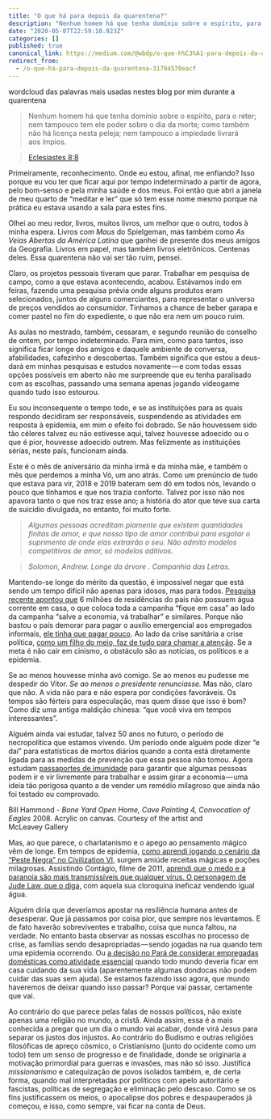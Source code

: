 ```yaml
---
title: "O que há para depois da quarentena?"
description: "Nenhum homem há que tenha domínio sobre o espírito, para o reter; nem tampouco tem ele poder sobre o dia da morte; como também não há…"
date: "2020-05-07T22:59:10.923Z"
categories: []
published: true
canonical_link: https://medium.com/@wbdp/o-que-h%C3%A1-para-depois-da-quarentena-31794570eacf
redirect_from:
  - /o-que-há-para-depois-da-quarentena-31794570eacf
---
```


wordcloud das palavras mais usadas nestes blog por mim durante a quarentena

> Nenhum homem há que tenha domínio sobre o espírito, para o reter; nem tampouco tem ele poder sobre o dia da morte; como também não há licença nesta peleja; nem tampouco a impiedade livrará aos ímpios.

> [Eclesiastes 8:8](https://www.bibliaonline.com.br/acf/ec/8/8+)

Primeiramente, reconhecimento. Onde eu estou, afinal, me enfiando? Isso porque eu vou ter que ficar aqui por tempo indeterminado a partir de agora, pelo bom-senso e pela minha saúde e dos meus. Foi então que abri a janela de meu quarto de “meditar e ler” que só tem esse nome mesmo porque na prática eu estava usando a sala para estes fins.

Olhei ao meu redor, livros, muitos livros, um melhor que o outro, todos à minha espera. Livros com _Maus_ do Spielgeman, mas também como _As Veias Abertas da América Latina_ que ganhei de presente dos meus amigos da Geografia. Livros em papel, mas também livros eletrônicos. Centenas deles. Essa quarentena não vai ser tão ruim, pensei.

Claro, os projetos pessoais tiveram que parar. Trabalhar em pesquisa de campo, como a que estava acontecendo, acabou. Estávamos indo em feiras, fazendo uma pesquisa prévia onde alguns produtos eram selecionados, juntos de alguns comerciantes, para representar o universo de preços vendidos ao consumidor. Tínhamos a chance de beber garapa e comer pastel no fim do expediente, o que não era nem um pouco ruim.

As aulas no mestrado, também, cessaram, e segundo reunião do conselho de ontem, por tempo indeterminado. Para mim, como para tantos, isso significa ficar longe dos amigos e daquele ambiente de conversa, afabilidades, cafezinho e descobertas. Também significa que estou a deus-dará em minhas pesquisas e estudos novamente — e com todas essas opções possíveis em aberto não me surpreende que eu tenha paralisado com as escolhas, passando uma semana apenas jogando videogame quando tudo isso estourou.

Eu sou inconsequente o tempo todo, e se as instituições para as quais respondo decidiram ser responsáveis, suspendendo as atividades em resposta à epidemia, em mim o efeito foi dobrado. Se não houvessem sido tão céleres talvez eu não estivesse aqui, talvez houvesse adoecido ou o que é pior, houvesse adoecido outrem. Mas felizmente as instituições sérias, neste país, funcionam ainda.

Este é o mês de aniversário da minha irmã e da minha mãe, e também o mês que perdemos a minha Vó, um ano atrás. Como um prenúncio de tudo que estava para vir, 2018 e 2019 bateram sem dó em todos nós, levando o pouco que tínhamos e que nos trazia conforto. Talvez por isso não nos apavora tanto o que nos traz esse ano; a história do ator que teve sua carta de suicídio divulgada, no entanto, foi muito forte.

> _Algumas pessoas acreditam piamente que existem quantidades finitas de amor, e que nosso tipo de amor contribui para esgotar o suprimento de onde elas extrairão o seu. Não admito modelos competitivos de amor, só modelos aditivos._

> _Solomon, Andrew. Longe da árvore . Companhia das Letras._

Mantendo-se longe do mérito da questão, é impossível negar que está sendo um tempo difícil não apenas para idosos, mas para todos. [Pesquisa recente apontou que](https://valor.globo.com/brasil/noticia/2020/05/06/ibge-pas-tem-6-milhes-de-domiclios-sem-fornecimento-dirio-de-gua.ghtml) 6 milhões de residências do país não possuem água corrente em casa, o que coloca toda a campanha “fique em casa” ao lado da campanha “salve a economia, vá trabalhar” e similares. Porque não bastou o país demorar para pagar o auxílio emergencial aos empregados informais, [ele tinha que pagar pouco](https://investnews.com.br/economia/renda-basica-o-debate-por-tras-da-ajuda-dos-governos-na-pandemia/). Ao lado da crise sanitária a crise política, [como um filho do meio, faz de tudo para chamar a atenção](https://www.buzzfeed.com/br/erinchack/18-fotos-de-filhos-do-meio-agindo-como-filhos-do-m). Se a meta é não cair em cinismo, o obstáculo são as notícias, os políticos e a epidemia.

Se ao menos houvesse minha avó comigo. Se ao menos eu pudesse me despedir do Vitor. _Se ao menos o presidente renunciasse._ Mas não, claro que não. A vida não para e não espera por condições favoráveis. Os tempos são férteis para especulação, mas quem disse que isso é bom? Como diz uma antiga maldição chinesa: “que você viva em tempos interessantes”.

Alguém ainda vai estudar, talvez 50 anos no futuro, o período de necropolítica que estamos vivendo. Um período onde alguém pode dizer “e daí” para estatísticas de mortos diários quando a conta está diretamente ligada para as medidas de prevenção que essa pessoa não tomou. Agora estudam [passaportes de imunidade](https://www.bbc.com/portuguese/internacional-52398538) para garantir que algumas pessoas podem ir e vir livremente para trabalhar e assim girar a economia — uma ideia tão perigosa quanto a de vender um remédio milagroso que ainda não foi testado ou comprovado.

Bill Hammond - _Bone Yard Open Home, Cave Painting 4, Convocation of Eagles_ 2008. Acrylic on canvas. Courtesy of the artist and McLeavey Gallery

Mas, ao que parece, o charlatanismo e o apego ao pensamento mágico vêm de longe. Em tempos de epidemia, [como aprendi jogando o cenário da “Peste Negra” no Civilization VI](https://www.facebook.com/walkerbdantas/posts/10156811666186470), surgem amiúde receitas mágicas e poções milagrosas. Assistindo Contágio, filme de 2011, [aprendi que o medo e a paranoia são mais transmissíveis que qualquer vírus. O personagem de Jude Law, que o diga,](https://www.vox.com/2020/2/4/21120178/contagion-movie-coronavirus-itunes-fake-news) com aquela sua cloroquina ineficaz vendendo igual água.

Alguém diria que deveríamos apostar na resiliência humana antes de desesperar. Que já passamos por coisa pior, que sempre nos levantamos. E de fato haverão sobreviventes e trabalho, coisa que nunca faltou, na verdade. No entanto basta observar as nossas escolhas no processo de crise, as famílias sendo desapropriadas — sendo jogadas na rua quando tem uma epidemia ocorrendo. Ou [a decisão no Pará de considerar empregadas domésticas como atividade essencial](https://noticias.uol.com.br/cotidiano/ultimas-noticias/2020/05/06/belem-inclui-domesticas-entre-servicos-essenciais-durante-lockdown.htm) quando todo mundo deveria ficar em casa cuidando da sua vida (aparentemente algumas dondocas não podem cuidar das suas sem ajuda). Se estamos fazendo isso agora, que mundo haveremos de deixar quando isso passar? Porque vai passar, certamente que vai.

Ao contrário do que parece pelas falas de nossos políticos, não existe apenas uma religião no mundo, a cristã. Ainda assim, essa é a mais conhecida a pregar que um dia o mundo vai acabar, donde virá Jesus para separar os justos dos injustos. Ao contrário do Budismo e outras religiões filosóficas de apreço cósmico, o Cristianismo (junto do ocidente como um todo) tem um senso de progresso e de finalidade, donde se originaria a motivação primordial para guerras e invasões, mas não só isso. Justifica _missionarismo_ e catequização de povos isolados também, e, de certa forma, quando mal interpretadas por políticos com apelo autoritário e fascistas, políticas de segregação e eliminação pelo descaso. Como se os fins justificassem os meios, o apocalipse dos pobres e despauperados já começou, e isso, como sempre, vai ficar na conta de Deus.
